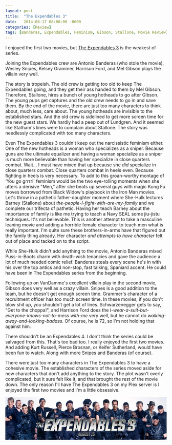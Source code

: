 ```yaml
---
layout: post
title:  "The Expendables 3"
date:   2014-08-17 08:00:00 -0600
categories: [Review]
tags: [Banderas, Expendables, Feminism, Gibson, Stallone, Movie Review]
---
```


I enjoyed the first two movies, but [The Expendables 3](http://www.imdb.com/title/tt2333784/) is the weakest of series.

Joining the Expendables crew are Antonio Banderas (who stole the movie), Wesley Snipes, Kelsey Grammer, Harrison Ford, and Mel Gibson plays the villain very well.

The story is tropeish. The old crew is getting too old to keep The Expendables going, and they get their ass handed to them by Mel Gibson. Therefore, Stallone, hires a bunch of young hotheads to go after Gibson. The young pups get captures and the old crew needs to go in and save them. By the end of the movie, there are just too many characters to think about, much less, care about. The young hotheads are invisible to the established stars. And the old crew is sidelined to get more screen time for the new guest stars. We hardly had a peep out of Lundgren. And it seemed like Statham's lines were to complain about Stallone. The story was needlessly complicated with too many characters.

Even The Expendables 3 couldn't keep out the narcissistic feminism either. One of the new hotheads is a woman who specializes as a sniper. Because guns are the ultimate equalizer and having a woman specialize as a sniper is much more believable than having her specialize in close quarters combat. Wait… I must have mixed that up because she *did* specialize in close quarters combat. Close quarters combat in heels even. Because fighting in heels is very necessary. To add to this groan-worthy montage of ‘You go grrrrl' feminism would be the two eye-rolling moments when she utters a derisive "Men," after she beats up several guys with magic Kung Fu moves borrowed from Black Widow's playbook in the Iron Man movies. Let's throw in a pathetic father-daughter moment where She-Hulk lectures Barney (Stallone) about *the-people-I-fight-with-are-my-family* and we complete our trifecta of pathetic. Having her teach Barney about the importance of family is like me trying to teach a Navy SEAL some jiu-jistu techniques. It's not believable. This is another attempt to take a masculine leaning movie and adding a horrible female character to teach men what is really important. I'm quite sure these brothers-in-arms have that figured out the family thing already. Her character *and attempts to have character* felt out of place and tacked on to the script.

While She-Hulk didn't add anything to the movie, Antonio Banderas mixed Puss-in-Boots charm with death-wish tenancies and gave the audience a lot of much needed comic relief. Banderas steals every scene he's in with his over the top antics and non-stop, fast talking, Spaniard accent. He could have been in The Expendables series from the beginning.

Following up on VanDamme's excellent villain play in the second movie, Gibson does very well as a crazy villain. Snipes is a good addition to the team, but he doesn't get enough screen time. Grammer's character of a recruitment officer has too much screen time. In these movies, if you don't blow shit up, you shouldn't get a lot of lines. Schwarzenegger gets to say, "Get to the choppa!", and Harrison Ford does the *I-wear-a-suit-but-everyone-knows-not-to-mess with-me* very well, but he cannot do *walking-away-and-looking-badass*. Of course, he is 72, so I'm not holding that against him.

There shouldn't be an Expendables 4. I don't think the series could be salvaged from this. That's too bad too. I really enjoyed the first two movies. And adding Kurt Russell, Pierce Brosnan, or Keifer Sutherland, would have been fun to watch. Along with more Snipes and Banderas (of course).

There were just too many characters in The Expendables 3 to have a cohesive movie. The established characters of the series moved aside for new characters that don't add anything to the story. The plot wasn't overly complicated, but it sure felt like it, and that brought the rest of the movie down. The only reason I'll have The Expendables 3 on my Plex server is I enjoyed the first two movies and I'm a little obsessive.

![pic](/assets/2014/08/expendablesheadertrailer.jpg)
